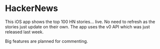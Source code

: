 HackerNews
==========
This iOS app shows the top 100 HN stories... live. 
No need to refresh as the stories just update on their own. 
The app uses the v0 API which was just released last week. 

Big features are planned for commenting. 
